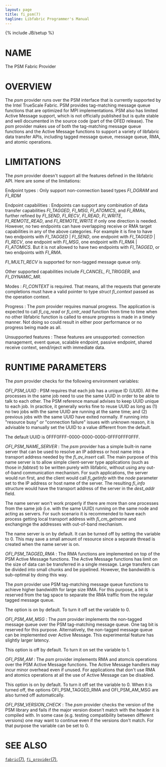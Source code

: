 ```yaml
---
layout: page
title: fi_psm(7)
tagline: Libfabric Programmer's Manual
---
```

{% include JB/setup %}

# NAME

The PSM Fabric Provider

# OVERVIEW

The *psm* provider runs over the PSM interface that is currently
supported by the Intel TrueScale Fabric. PSM provides tag-matching
message queue functions that are optimized for MPI implementations.
PSM also has limited Active Message support, which is not officially
published but is quite stable and well documented in the source code
(part of the OFED release). The *psm* provider makes use of both the
tag-matching message queue functions and the Active Message functions
to support a variety of libfabric data transfer APIs, including tagged
message queue, message queue, RMA, and atomic operations.

# LIMITATIONS

The *psm* provider doesn't support all the features defined in the
libfabric API. Here are some of the limitations:

Endpoint types
: Only support non-connection based types *FI_DGRAM* and *FI_RDM*

Endpoint capabilities
: Endpoints can support any combination of data transfer capabilities
  *FI_TAGGED*, *FI_MSG*, *FI_ATOMICS*, and *FI_RMA*s, further
  refined by *FI_SEND*, *FI_RECV*, *FI_READ*, *FI_WRITE*,
  *FI_REMOTE_READ*, and *FI_REMOTE_WRITE* if only one direction is
  needed. However, no two endpoints can have overlapping receive
  or RMA target capabilities in any of the above categories. For
  example it is fine to have two endpoints with *FI_TAGGED* | *FI_SEND*,
  one endpoint with *FI_TAGGED* | *FI_RECV*, one endpoint with *FI_MSG*,
  one endpoint with *FI_RMA* | *FI_ATOMICS*. But it is not allowed to
  have two endpoints with *FI_TAGGED*, or two endpoints with *FI_RMA*.

  *FI_MULTI_RECV* is supported for non-tagged message queue only.

  Other supported capabilities include *FI_CANCEL*, *FI_TRIGGER*,
  and *FI_DYNAMIC_MR*.

Modes
: *FI_CONTEXT* is required. That means, all the requests that generate
  completions must have a valid pointer to type *struct fi_context*
  passed as the operation context.
  
Progress
: The *psm* provider requires manual progress. The application is
  expected to call *fi_cq_read* or *fi_cntr_read* function from time
  to time when no other libfabric function is called to ensure
  progress is made in a timely manner. Not doing so could result in
  either poor performance or no progress being made as all.

Unsupported features
: These features are unsupported: connection management, event queue, 
  scalable endpoint, passive endpoint, shared receive context,
  send/inject with immediate data.

# RUNTIME PARAMETERS

The *psm* provider checks for the following environment variables:

*OFI_PSM_UUID*
: PSM requires that each job has a unique ID (UUID). All the processes
  in the same job need to use the same UUID in order to be able to
  talk to each other. The PSM reference manual advises to keep UUID
  unique to each job. In practice, it generally works fine to reuse
  UUID as long as (1) no two jobs with the same UUID are running at 
  the same time; and (2) previous jobs with the same UUID have exited
  normally. If running into "resource busy" or "connection failure"
  issues with unknown reason, it is advisable to manually set the UUID
  to a value different from the default.

  The default UUID is 0FFF0FFF-0000-0000-0000-0FFF0FFF0FFF.

*OFI_PSM_NAME_SERVER*
: The *psm* provider has a simple built-in name server that can be used
  to resolve an IP address or host name into a transport address needed
  by the *fi_av_insert* call. The main purpose of this name server is to
  allow simple client-server type applications (such as those in *fabtest*)
  to be written purely with libfabric, without using any out-of-band
  communication mechanism. For such applications, the server would run first,
  and the client would call *fi_getinfo* with the *node* parameter set to
  the IP address or host name of the server. The resulting *fi_info* structure
  would have the transport address of the server in the *dest_addr* field.

  The name server won't work properly if there are more than one processes
  from the same job (i.e. with the same UUID) running on the same node and
  acting as servers. For such scenario it is recommended to have each
  process getting local transport address with *fi_cm_getname* and exchanginge
  the addresses with out-of-band mechanism.

  The name server is on by default. It can be turned off by setting the
  variable to 0. This may save a small amount of resource since a separate
  thread is created when the name server is on.

*OFI_PSM_TAGGED_RMA*
: The RMA functions are implemented on top of the PSM Active Message functions.
  The Active Message functions has limit on the size of data can be transferred
  in a single message. Large transfers can be divided into small chunks and
  be pipelined. However, the bandwidth is sub-optimal by doing this way.

  The *psm* provider use PSM tag-matching message queue functions to achieve
  higher bandwidth for large size RMA. For this purpose, a bit is reserved from
  the tag space to separate the RMA traffic from the regular tagged message queue.
   
  The option is on by default. To turn it off set the variable to 0.

*OFI_PSM_AM_MSG*
: The *psm* provider implements the non-tagged message queue over the PSM
  tag-matching message queue. One tag bit is reserved for this purpose.
  Alternatively, the non-tagged message queue can be implemented over
  Active Message. This experimental feature has slightly larger latency.

  This option is off by default. To turn it on set the variable to 1.

*OFI_PSM_AM*
: The *psm* provider implements RMA and atomcis operations over the PSM Active
  Message functions. The Active Message handlers may incur minor overhead
  even if unused. For applications that don't use RMA and atomics operations
  at all the use of Active Message can be disabled.

  This option is on by default. To turn it off set the variable to 0. When
  it is turned off, the options OFI_PSM_TAGGED_RMA and OFI_PSM_AM_MSG are also
  turned off automatically.

*OFI_PSM_VERSION_CHECK*
: The *psm* provider checks the version of the PSM library and fails if the
  major version doesn't match with the header it is compiled with. In some
  case (e.g. testing compatibility between different versions) one may want
  to continue even if the versions don't match. For that purpose the
  variable can be set to 0.

# SEE ALSO

[`fabric`(7)](fabric.7.html),
[`fi_provider`(7)](fi_provider.7.html),
